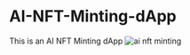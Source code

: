 # AI-NFT-Minting-dApp
This is an AI NFT Minting dApp
![ai nft minting](https://github.com/ShivankK26/AI-NFT-Minting-dApp/assets/115289871/ca064943-5096-4eda-807b-8ebf648f0c2c)
